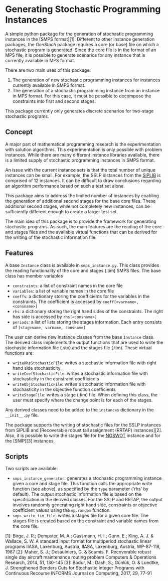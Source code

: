 # Generating Stochastic Programming Instances

A simple python package for the generation of stochastic programming instances in the [SMPS format][1]. Different to
other instance generation packages, the _GenStoch_ package requires a core (or base) file on which a stochastic program
is generated. Since the core file is in the format of an MPS file, it is possible to generate scenarios for any instance
that is currently available in MPS format.

There are two main uses of this package:

1. The generation of new stochastic programming instances for instances currently available in SMPS format.
1. The generation of a stochastic programming instance from an instance in MPS format. For this case, it must be
   possible to decompose the constraints into first and second stages.

This package currently only generates discrete scenarios for two-stage stochastic programs.

## Concept

A major part of mathematical programming research is the experimentation with solution algorithms. This experimentation
is only possible with problem instances. While there are many different instance libraries available, there is a limited
supply of stochastic programming instances in SMPS format.

An issue with the current instance sets is that the total number of unique instances can be small. For example, the SSLP
instances from the [SIPLIB](https://www2.isye.gatech.edu/~sahmed/siplib/) is comprised of 12 instances. It can be
difficult to draw conclusions regarding an algorithm performance based on such a test set alone.

This package aims to address the limited number of instances by enabling the generation of additional second stages for
the base core files. These additional second stages, while not completely new instances, can be sufficiently different
enough to create a larger test set.

The main idea of this package is to provide the framework for generating stochastic programs. As such, the main features
are the reading of the core and stages files and the available virtual functions that can be derived for the writing of
the stochastic information file.

## Features

A base `Instance` class is available in `smps_instance.py`. This class provides the reading functionality of the core
and stages (.tim) SMPS files. The base class has member variables

- `constraints`: a list of constraint names in the core file
- `variables`: a list of variable names in the core file
- `coeffs`: a dictionary storing the coefficients for the variables in the constraints. The coefficient is accessed by
  `coeff[<varname>, <consname>]`
- `rhs`: a dictionary storing the right hand sides of the constraints. The right has side is accessed by `rhs[<consname>]`
- `periods`: a list of lists storing the stages information. Each entry consists of `[stagename, varname, consname]`

The user can derive new instance classes from the base `Instance` class. The derived class implements the output
functions that are used to write the stochastic information file (.sto) and the stages file (.tim). These virtual
functions are:

- `writeRhsStochasticFile`: writes a stochastic information file with right hand side stochasticity
- `writeCoefStochasticFile`: writes a stochastic information file with stochasticity in the constraint coefficients
- `writeObjStochasticFile`: writes a stochastic information file with stochasticity in the objective function
  coefficients
- `writeStageFile`: writes a stage (.tim) file. When defining this class, the user must specify where the change point
  is for each of the stages.

Any derived classes need to be added to the `instances` dictionary in the `__init__.py` file.

The package supports the writing of stochastic files for the SSLP instances from SIPLIB and [Recoverable robust tail
assignment (RRTAP) instances][2]. Also, it is possible to write the stages file for the
[NOSWOT](http://miplib2010.zib.de/miplib2010/noswot.php) instance and for the [SNIP][3] instances.

## Scripts

Two scripts are available:

- `smps_instance_generator`: generates a stochastic programming instance given a core and stage file. This function
  calls the appropriate write function (see above), as specified by the `type` parameter ('rhs' by default). The output
  stochastic information file is based on the specification in the derived classes. For the SSLP and RRTAP, the output
  involves randomly generating right hand side, constraints or objective coefficient values using the `np.random`
  function.
- `smps_write_tim_file`: writes a stages file for a given core file. The stages file is created based on the constraint
  and variable names from the core file.

\[1\]: Birge, J. R.; Dempster, M. A.; Gassmann, H. I.; Gunn, E.; King, A. J. & Wallace, S. W. A standard input format for multiperiod stochastic linear programs IIASA, Laxenburg, Austria, IIASA, Laxenburg, Austria, WP-87-118, 1987
\[2\]: Maher, S. J.; Desaulniers, G. & Soumis, F. Recoverable robust single day aircraft maintenance routing problem Computers & Operations Research, 2014, 51, 130-145
\[3\]: Bodur, M.; Dash, S.; Günlük, O. & Luedtke, J. Strengthened Benders Cuts for Stochastic Integer Programs with Continuous Recourse INFORMS Journal on Computing, 2017, 29, 77-91
